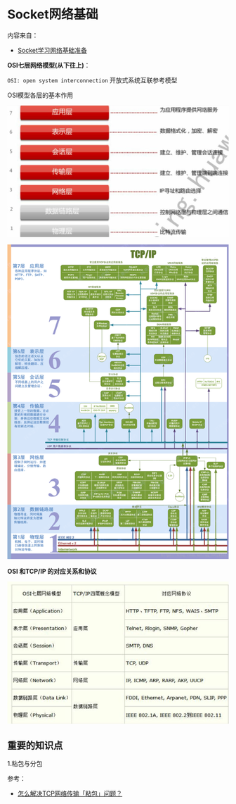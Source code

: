 # Socket网络基础

内容来自：

+ [Socket学习网络基础准备](https://www.kancloud.cn/kancloud/android-tutorial/87237)



**OSI七层网络模型(从下往上)**：

`OSI: open system interconnection` 开放式系统互联参考模型

OSI模型各层的基本作用

![026](https://github.com/winfredzen/Android-Basic/blob/master/网络/images/026.jpeg)



![024](https://github.com/winfredzen/Android-Basic/blob/master/网络/images/024.png)

**OSI 和TCP/IP 的对应关系和协议**

![025](https://github.com/winfredzen/Android-Basic/blob/master/网络/images/025.jpeg)



## 重要的知识点

1.粘包与分包

参考：

+ [怎么解决TCP网络传输「粘包」问题？](https://www.zhihu.com/question/20210025)





































